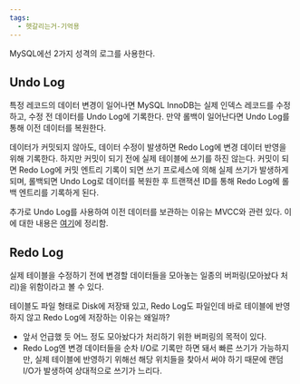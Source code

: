 ```yaml
---
tags:
  - 헷갈리는거-기억용
---
```

MySQL에선 2가지 성격의 로그를 사용한다.

## Undo Log
특정 레코드의 데이터 변경이 일어나면 MySQL InnoDB는 실제 인덱스 레코드를 수정하고, 수정 전 데이터를 Undo Log에 기록한다. 만약 롤백이 일어난다면 Undo Log를 통해 이전 데이터를 복원한다.

데이터가 커밋되지 않아도, 데이터 수정이 발생하면 Redo Log에 변경 데이터 반영을 위해 기록한다. 하지만 커밋이 되기 전에 실제 테이블에 쓰기를 하진 않는다. 커밋이 되면 Redo Log에 커밋 엔트리 기록이 되면 쓰기 프로세스에 의해 실제 쓰기가 발생하게 되며, 롤백되면 Undo Log로 데이터를 복원한 후 트랜잭션 ID를 통해 Redo Log에 롤백 엔트리를 기록하게 된다.

추가로 Undo Log를 사용하여 이전 데이터를 보관하는 이유는 MVCC와 관련 있다. 이에 대한 내용은 [여기](MySQL%20MVCC(Multi-Version%20Concurrency%20Control).md)에 정리함.

## Redo Log
실제 테이블을 수정하기 전에 변경할 데이터들을 모아놓는 일종의 버퍼링(모아놨다 처리)을 위함이라고 볼 수 있다.

테이블도 파일 형태로 Disk에 저장돼 있고, Redo Log도 파일인데 바로 테이블에 반영하지 않고 Redo Log에 저장하는 이유는 왜일까?
- 앞서 언급했 듯 어느 정도 모아놨다가 처리하기 위한 버퍼링의 목적이 있다.
- Redo Log엔 변경 데이터들을 순차 I/O로 기록만 하면 돼서 빠른 쓰기가 가능하지만, 실제 테이블에 반영하기 위해선 해당 위치들을 찾아서 써야 하기 때문에 랜덤 I/O가 발생하여 상대적으로 쓰기가 느리다.